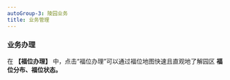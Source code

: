 ```yaml
---
autoGroup-3: 陵园业务
title: 业务管理
---
```


### 业务办理

在 **【福位办理】** 中，点击“福位办理”可以通过福位地图快速且直观地了解园区 **福位分布、福位状态。**

